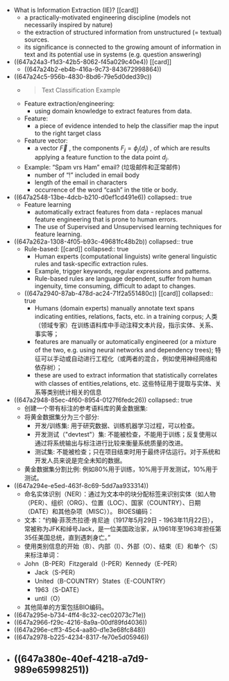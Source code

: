 - What is Information Extraction (IE)? [[card]]
	- a practically-motivated engineering discipline (models not necessarily inspired by nature)
	- the extraction of structured information from unstructured (= textual) sources.
	- its significance is connected to the growing amount of information in text and its potential use in systems (e.g. question answering)
- ((647a24a3-f1d3-42b5-8062-f45a029c40e4)) [[card]]
	- ((647a24b2-eb4b-416a-9c73-843672998864))
- ((647a24c5-956b-4830-8bd6-79e5d0ded39c))
	- > Text Classification Example
	- Feature extraction/engineering:
		- using domain knowledge to extract features from data.
	- Feature:
		- a piece of evidence intended to help the classifier map the input to the right target class
	- Feature vector:
		- a vector $\vec{F}$ , the components $F_j=\phi_j\left(d_j\right)$ , of which are
		  results applying a feature function to the data point $d_j$.
	- Example: “Spam vrs Ham” email? (垃圾邮件和正常邮件)
		- number of “!” included in email body
		- length of the email in characters
		- occurrence of the word “cash” in the title or body.
- ((647a2548-13be-4dcb-b210-d0ef1cd491e6))
  collapsed:: true
	- Feature learning
		- automatically extract features from data - replaces manual feature engineering that is prone to human errors.
		- The use of Supervised and Unsupervised learning techniques for feature learning.
- ((647a262a-1308-4f05-b93c-49681fc48b2b))
  collapsed:: true
	- Rule-based: [[card]]
	  collapsed:: true
		- Human experts (computational linguists) write general linguistic rules and task-specific extraction rules.
		- Example, trigger keywords, regular expressions and patterns.
		- Rule-based rules are language dependent, suffer from human ingenuity, time consuming, difficult to adapt to changes.
	- ((647a2940-87ab-478d-ac24-71f2a551480c)) [[card]]
	  collapsed:: true
		- Humans (domain experts) manually annotate text spans indicating entities, relations, facts, etc. in a training corpus;
		  人类（领域专家）在训练语料库中手动注释文本片段，指示实体、关系、事实等；
		- features are manually or automatically engineered (or a mixture of the two, e.g. using neural networks and dependency trees);
		  特征可以手动或自动进行工程化（或两者的混合，例如使用神经网络和依存树）；
		- these are used to extract information that statistically correlates with classes of entities,relations, etc.
		  这些特征用于提取与实体、关系等类别统计相关的信息
- ((647a2948-85ec-4f60-8954-0127f6fedc26))
  collapsed:: true
	- 创建一个带有标注的参考语料库的黄金数据集:
	- 将黄金数据集分为三个部分:
		- 开发/训练集: 用于研究数据、训练机器学习过程，可以检查。
		- 开发测试（"devtest"）集: 不能被检查，不能用于训练；反复使用以通过将系统输出与标注进行比较来衡量系统质量的改进。
		- 测试集: 不能被检查；只在项目结束时用于最终评估运行。对于系统和开发人员来说是完全未知的数据。
	- 黄金数据集分割比例: 例如80%用于训练，10%用于开发测试，10%用于测试。
- ((647a294e-e5ed-463f-8c69-5dd7aa933314))
	- 命名实体识别（NER）：通过为文本中的块分配标签来识别实体（如人物（PER）、组织（ORG）、位置（LOC）、国家（COUNTRY）、日期（DATE）和其他杂项（MISC））。
	  BIOES编码：
	- 文本：“约翰·菲茨杰拉德·肯尼迪（1917年5月29日 - 1963年11月22日），常被称为JFK和绰号Jack，是一位美国政治家，从1961年至1963年担任第35任美国总统，直到遇刺身亡。”
	- 使用类别信息的开始（B）、内部（I）、外部（O）、结束（E）和单个（S）来标注单词：
	- John（B-PER）Fitzgerald（I-PER）Kennedy（E-PER）
		- Jack（S-PER）
		- United（B-COUNTRY）States（E-COUNTRY）
		- 1963（S-DATE）
		- until（O）
	- 其他简单的方案包括BIO编码。
- ((647a295e-b734-4ff4-8c32-cec02073c71e))
- ((647a2966-f29c-4216-8a9a-00df89fd4036))
- ((647a296e-cff3-45c4-aa80-d1e3e68fc848))
- ((647a2978-b225-4234-8317-fe70e5d05946))
- ((647a380e-40ef-4218-a7d9-989e65998251))
	-